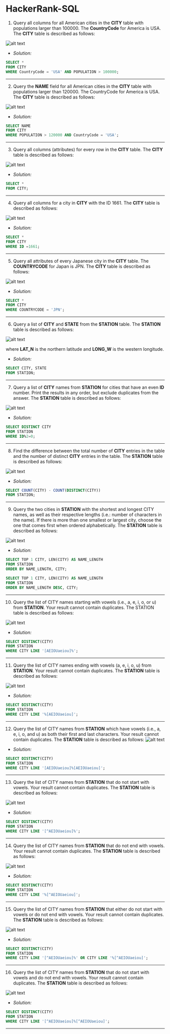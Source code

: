 # HackerRank-SQL
1. Query all columns for all American cities in the **CITY** table with populations larger than 100000. The **CountryCode** for America is USA.
The **CITY** table is described as follows:

![alt text](https://s3.amazonaws.com/hr-challenge-images/8137/1449729804-f21d187d0f-CITY.jpg)

- *Solution:*
```sql
SELECT *
FROM CITY
WHERE CountryCode = 'USA' AND POPULATION > 100000;
```
----

2. Query the **NAME** field for all American cities in the **CITY** table with populations larger than 120000. The CountryCode for America is USA.
The **CITY** table is described as follows:

![alt text](https://s3.amazonaws.com/hr-challenge-images/8137/1449729804-f21d187d0f-CITY.jpg)

- *Solution:*
```sql
SELECT NAME
FROM CITY
WHERE POPULATION > 120000 AND CountryCode = 'USA';
```
----

3. Query all columns (attributes) for every row in the **CITY** table.
The **CITY** table is described as follows:

![alt text](https://s3.amazonaws.com/hr-challenge-images/8137/1449729804-f21d187d0f-CITY.jpg)

- *Solution:*
```sql
SELECT *
FROM CITY;
```
----
4. Query all columns for a city in **CITY** with the ID 1661.
The **CITY** table is described as follows:

![alt text](https://s3.amazonaws.com/hr-challenge-images/8137/1449729804-f21d187d0f-CITY.jpg)

- *Solution:*
```sql
SELECT *
FROM CITY
WHERE ID =1661;
```
----
5. Query all attributes of every Japanese city in the **CITY** table. The **COUNTRYCODE** for Japan is JPN.
The **CITY** table is described as follows:

![alt text](https://s3.amazonaws.com/hr-challenge-images/8137/1449729804-f21d187d0f-CITY.jpg)

- *Solution:*
```sql
SELECT *
FROM CITY
WHERE COUNTRYCODE = 'JPN';
```
----
6. Query a list of **CITY** and **STATE** from the **STATION** table.
The **STATION** table is described as follows:

![alt text](https://s3.amazonaws.com/hr-challenge-images/9336/1449345840-5f0a551030-Station.jpg)

where **LAT_N** is the northern latitude and **LONG_W** is the western longitude.

- *Solution:*
```sql
SELECT CITY, STATE
FROM STATION;
```
----
7. Query a list of **CITY** names from **STATION** for cities that have an even **ID** number. Print the results in any order, but exclude duplicates from the answer.
The **STATION** table is described as follows:

![alt text](https://s3.amazonaws.com/hr-challenge-images/9336/1449345840-5f0a551030-Station.jpg)

- *Solution:*
```sql
SELECT DISTINCT CITY
FROM STATION
WHERE ID%2=0;
```
----
8. Find the difference between the total number of **CITY** entries in the table and the number of distinct **CITY** entries in the table.
The **STATION** table is described as follows:

![alt text](https://s3.amazonaws.com/hr-challenge-images/9336/1449345840-5f0a551030-Station.jpg)

- *Solution:*
```sql
SELECT COUNT(CITY) - COUNT(DISTINCT(CITY))
FROM STATION;
```
----
9. Query the two cities in **STATION** with the shortest and longest CITY names, as well as their respective lengths (i.e.: number of characters in the name). If there is more than one smallest or largest city, choose the one that comes first when ordered alphabetically.
The **STATION** table is described as follows:

![alt text](https://s3.amazonaws.com/hr-challenge-images/9336/1449345840-5f0a551030-Station.jpg)

- *Solution:*
```sql
SELECT TOP 1 CITY, LEN(CITY) AS NAME_LENGTH
FROM STATION
ORDER BY NAME_LENGTH, CITY;

SELECT TOP 1 CITY, LEN(CITY) AS NAME_LENGTH
FROM STATION
ORDER BY NAME_LENGTH DESC, CITY;
```
----
10. Query the list of CITY names starting with vowels (i.e., a, e, i, o, or u) from **STATION**. Your result cannot contain duplicates.
The STATION table is described as follows:

![alt text](https://s3.amazonaws.com/hr-challenge-images/9336/1449345840-5f0a551030-Station.jpg)

- *Solution:*
```sql
SELECT DISTINCT(CITY)
FROM STATION
WHERE CITY LIKE '[AEIOUaeiou]%';
```
----
11. Query the list of CITY names ending with vowels (a, e, i, o, u) from **STATION**. Your result cannot contain duplicates.
The **STATION** table is described as follows:

![alt text](https://s3.amazonaws.com/hr-challenge-images/9336/1449345840-5f0a551030-Station.jpg)

- *Solution:*
```sql
SELECT DISTINCT(CITY)
FROM STATION
WHERE CITY LIKE '%[AEIOUaeiou]';
```
----
12. Query the list of CITY names from **STATION** which have vowels (i.e., a, e, i, o, and u) as both their first and last characters. Your result cannot contain duplicates.
The **STATION** table is described as follows:
![alt text](https://s3.amazonaws.com/hr-challenge-images/9336/1449345840-5f0a551030-Station.jpg)

- *Solution:*
```sql
SELECT DISTINCT(CITY)
FROM STATION
WHERE CITY LIKE '[AEIOUaeiou]%[AEIOUaeiou]';
```
----
13. Query the list of CITY names from **STATION** that do not start with vowels. Your result cannot contain duplicates.
The **STATION** table is described as follows:

![alt text](https://s3.amazonaws.com/hr-challenge-images/9336/1449345840-5f0a551030-Station.jpg)

- *Solution:*
```sql
SELECT DISTINCT(CITY)
FROM STATION
WHERE CITY LIKE '[^AEIOUaeiou]%';
```
----
14. Query the list of CITY names from **STATION** that do not end with vowels. Your result cannot contain duplicates.
The **STATION** table is described as follows:

![alt text](https://s3.amazonaws.com/hr-challenge-images/9336/1449345840-5f0a551030-Station.jpg)

- *Solution:*
```sql
SELECT DISTINCT(CITY)
FROM STATION
WHERE CITY LIKE '%[^AEIOUaeiou]';
```
----
15. Query the list of CITY names from **STATION** that either do not start with vowels or do not end with vowels. Your result cannot contain duplicates.
The **STATION** table is described as follows:

![alt text](https://s3.amazonaws.com/hr-challenge-images/9336/1449345840-5f0a551030-Station.jpg)

- *Solution:*
```sql
SELECT DISTINCT(CITY)
FROM STATION
WHERE CITY LIKE '[^AEIOUaeiou]%' OR CITY LIKE '%[^AEIOUaeiou]';
```
----
16. Query the list of CITY names from **STATION** that do not start with vowels and do not end with vowels. Your result cannot contain duplicates.
The **STATION** table is described as follows:

![alt text](https://s3.amazonaws.com/hr-challenge-images/9336/1449345840-5f0a551030-Station.jpg)

- *Solution:*
```sql
SELECT DISTINCT(CITY)
FROM STATION
WHERE CITY LIKE '[^AEIOUaeiou]%[^AEIOUaeiou]';
```
----
